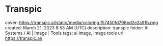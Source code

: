 # Transpic

cover: https://transpic.ai/static/media/coloring.f57450fd798ed2e2a91b.png
created: March 21, 2023 8:53 AM (UTC)
description: transpic
folder: AI Systems / AI | Image | Tools
tags: ai image, image tools
url: https://transpic.ai/